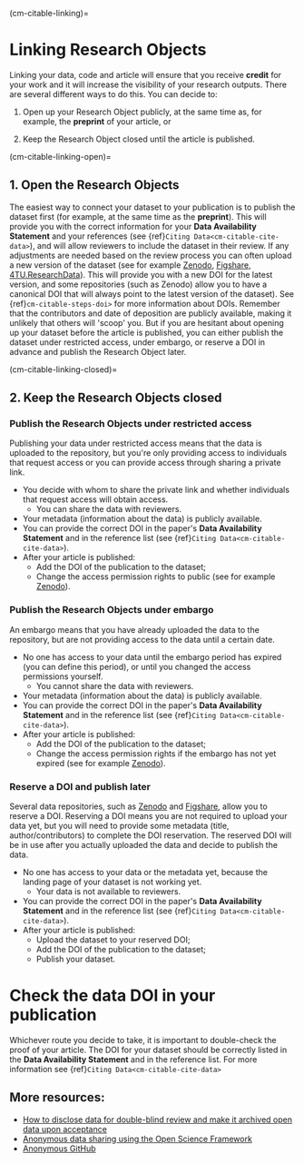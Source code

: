 (cm-citable-linking)=

# Linking Research Objects

Linking your data, code and article will ensure that you receive **credit** for your work and it will increase the visibility of your research outputs.
There are several different ways to do this. 
You can decide to: 

1) Open up your Research Object publicly, at the same time as, for example, the **preprint** of your article, or 

2) Keep the Research Object closed until the article is published.

(cm-citable-linking-open)=
## 1. Open the Research Objects

The easiest way to connect your dataset to your publication is to publish the dataset first (for example, at the same time as the **preprint**). 
This will provide you with the correct information for your **Data Availability Statement** and your references (see {ref}`Citing Data<cm-citable-cite-data>`), and will allow reviewers to include the dataset in their review. 
If any adjustments are needed based on the review process you can often upload a new version of the dataset (see for example [Zenodo](https://zenodo.org/), [Figshare](https://figshare.com/), [4TU.ResearchData](https://data.4tu.nl/info//en/)). This will provide you with a new DOI for the latest version, and some repositories (such as Zenodo) allow you to have a canonical DOI that will always point to the latest version of the dataset). See {ref}`cm-citable-steps-doi>` for more information about DOIs. 
Remember that the contributors and date of deposition are publicly available, making it unlikely that others will 'scoop' you. 
But if you are hesitant about opening up your dataset before the article is published, you can either publish the dataset under restricted access, under embargo, or reserve a DOI in advance and publish the Research Object later.

(cm-citable-linking-closed)=
## 2. Keep the Research Objects closed

### Publish the Research Objects under restricted access

Publishing your data under restricted access means that the data is uploaded to the repository, but you're only providing access to individuals that request access or you can provide access through sharing a private link. 
* You decide with whom to share the private link and whether individuals that request access will obtain access.
    * You can share the data with reviewers.
* Your metadata (information about the data) is publicly available.
* You can provide the correct DOI in the paper's **Data Availability Statement** and in the reference list (see {ref}`Citing Data<cm-citable-cite-data>`). 
* After your article is published: 
    * Add the DOI of the publication to the dataset; 
    * Change the access permission rights to public (see for example [Zenodo](https://zenodo.org/)).

### Publish the Research Objects under embargo

An embargo means that you have already uploaded the data to the repository, but are not providing access to the data until a certain date. 
* No one has access to your data until the embargo period has expired (you can define this period), or until you changed the access permissions yourself. 
    * You cannot share the data with reviewers.
* Your metadata (information about the data) is publicly available.
* You can provide the correct DOI in the paper's **Data Availability Statement** and in the reference list (see {ref}`Citing Data<cm-citable-cite-data>`). 
* After your article is published: 
    * Add the DOI of the publication to the dataset; 
    * Change the access permission rights if the embargo has not yet expired (see for example [Zenodo](https://zenodo.org/)).

### Reserve a DOI and publish later

Several data repositories, such as [Zenodo](https://zenodo.org/) and [Figshare](https://figshare.com/), allow you to reserve a DOI.
Reserving a DOI means you are not required to upload your data yet, but you will need to provide some metadata (title, author/contributors) to complete the DOI reservation. The reserved DOI will be in use after you actually uploaded the data and decide to publish the data. 
* No one has access to your data or the metadata yet, because the landing page of your dataset is not working yet. 
    * Your data is not available to reviewers.
* You can provide the correct DOI in the paper's **Data Availability Statement** and in the reference list (see {ref}`Citing Data<cm-citable-cite-data>`). 
* After your article is published:
    * Upload the dataset to your reserved DOI; 
    * Add the DOI of the publication to the dataset;
    * Publish your dataset.

# Check the data DOI in your publication

Whichever route you decide to take, it is important to double-check the proof of your article. 
The DOI for your dataset should be correctly listed in the **Data Availability Statement** and in the reference list.
For more information see {ref}`Citing Data<cm-citable-cite-data>`


## More resources:

* [How to disclose data for double-blind review and make it archived open data upon acceptance](https://ineed.coffee/5205/how-to-disclose-data-for-double-blind-review-and-make-it-archived-open-data-upon-acceptance/)
* [Anonymous data sharing using the Open Science Framework](https://help.osf.io/hc/en-us/articles/360019930333-Create-a-View-only-Link-for-a-Project)
* [Anonymous GitHub](https://anonymous.4open.science/) 
